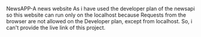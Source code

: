 NewsAPP-A news website 
As i have used the developer plan of the newsapi so this website can run only on the localhost because Requests from the browser are not allowed on the Developer plan, except from localhost.
So, i can't provide the live link of this project.
